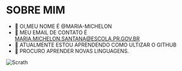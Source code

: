 # SOBRE MIM


- 👋 OI,MEU NOME É @MARIA-MICHELON
- 👀 MEU EMAIL DE CONTATO É MARIA.MICHELON.SANTANA@ESCOLA.PR.GOV.BR
- 🌱 ATUALMENTE ESTOU APRENDENDO COMO ULTIZAR O GITHUB
- 💞️ PROCURO APRENDER NOVAS LINGUAGENS.

![Scrath](https://img.shields.io/badge/Scratch-4D97FF?style=for-the-badge&logo=Scratch&logoColor=white)

